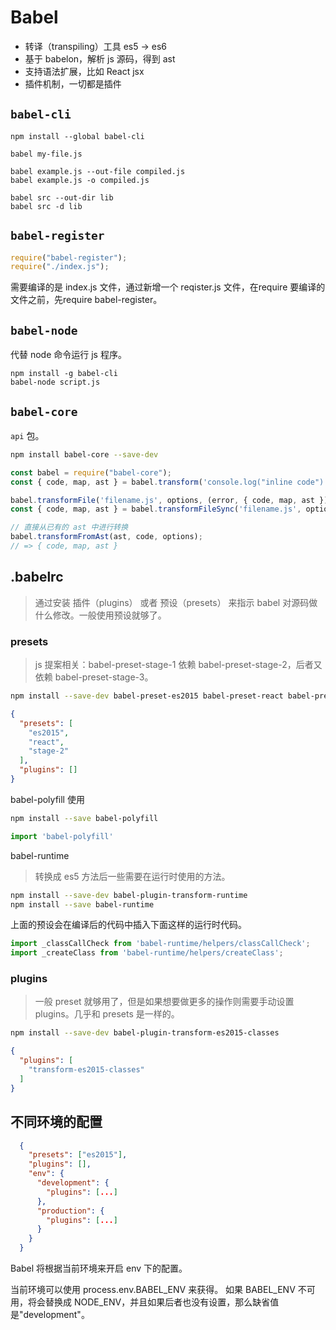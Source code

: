 # Babel
* 转译（transpiling）工具 es5 -> es6
* 基于 babelon，解析 js 源码，得到 ast 
* 支持语法扩展，比如 React jsx
* 插件机制，一切都是插件

## `babel-cli`
```shell
npm install --global babel-cli

babel my-file.js

babel example.js --out-file compiled.js
babel example.js -o compiled.js

babel src --out-dir lib
babel src -d lib
```

## `babel-register`
```js
require("babel-register");
require("./index.js");
```
需要编译的是 index.js 文件，通过新增一个 reqister.js 文件，在require 要编译的文件之前，先require babel-register。

## `babel-node`
代替 node 命令运行 js 程序。
```shell
npm install -g babel-cli
babel-node script.js
```

## `babel-core`
`api` 包。
```sh
npm install babel-core --save-dev
```
```js
const babel = require("babel-core");
const { code, map, ast } = babel.transform('console.log("inline code")', options);

babel.transformFile('filename.js', options, (error, { code, map, ast }) => { ... });
const { code, map, ast } = babel.transformFileSync('filename.js', options);

// 直接从已有的 ast 中进行转换
babel.transformFromAst(ast, code, options);
// => { code, map, ast }
```

## .babelrc

> 通过安装 插件（plugins） 或者 预设（presets） 来指示 babel 对源码做什么修改。一般使用预设就够了。

### presets
> js 提案相关：babel-preset-stage-1 依赖 babel-preset-stage-2，后者又依赖 babel-preset-stage-3。


```sh
npm install --save-dev babel-preset-es2015 babel-preset-react babel-preset-stage-2
```

```json
{
  "presets": [
    "es2015",
    "react",
    "stage-2"
  ],
  "plugins": []
}
```

babel-polyfill 使用
```sh
npm install --save babel-polyfill
```
```js
import 'babel-polyfill'
```

babel-runtime
> 转换成 es5 方法后一些需要在运行时使用的方法。
```sh
npm install --save-dev babel-plugin-transform-runtime
npm install --save babel-runtime
```

上面的预设会在编译后的代码中插入下面这样的运行时代码。

```js
import _classCallCheck from 'babel-runtime/helpers/classCallCheck';
import _createClass from 'babel-runtime/helpers/createClass';
```

### plugins

> 一般 preset 就够用了，但是如果想要做更多的操作则需要手动设置 plugins。几乎和 presets 是一样的。

```sh
npm install --save-dev babel-plugin-transform-es2015-classes
```
```json
{
  "plugins": [
    "transform-es2015-classes"
  ]
}

```

## 不同环境的配置
```json
  {
    "presets": ["es2015"],
    "plugins": [],
    "env": {
      "development": {
        "plugins": [...]
      },
      "production": {
        "plugins": [...]
      }
    }
  }
```
Babel 将根据当前环境来开启 env 下的配置。

当前环境可以使用 process.env.BABEL_ENV 来获得。 如果 BABEL_ENV 不可用，将会替换成 NODE_ENV，并且如果后者也没有设置，那么缺省值是"development"。

